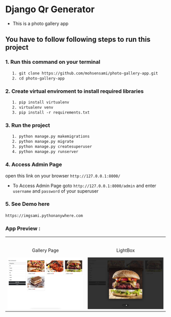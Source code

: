 # Django Qr Generator

* This is a photo gallery app 

## You have to follow following steps to run this project

### 1. Run this command on your terminal 
       1. git clone https://github.com/mohsensami/photo-gallery-app.git
       2. cd photo-gallery-app
### 2. Create virtual enviroment to install required libraries 
       1. pip install virtualenv
       2. virtualenv venv
       3. pip install -r requirements.txt
### 3. Run the project
       1. python manage.py makemigrations
       2. python manage.py migrate
       3. python manage.py createsuperuser
       4. python manage.py runserver
### 4. Access Admin Page
open this link on your browser `http://127.0.0.1:8000/`

* To Access Admin Page goto `http://127.0.0.1:8000/admin` and enter `username` and `password` of your superuser
### 5. See Demo here
`https://imgsami.pythonanywhere.com`

### App Preview :

<table width="100%"> 
<tr>
<td width="50%">      
&nbsp; 
<br>
<p align="center">
  Gallery Page
</p>
<img src="https://github.com/mohsensami/photo-gallery-app/blob/main/screenshot/screenshot1.png?raw=true">
</td> 
<td width="50%">
<br>
<p align="center">
  LightBox
</p>
<img src="https://github.com/mohsensami/photo-gallery-app/blob/main/screenshot/screenshot2.png?raw=true">  
</td>
</table>